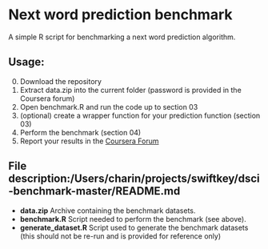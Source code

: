 Next word prediction benchmark
==============================

A simple R script for benchmarking a next word prediction algorithm.

Usage:
------

0. Download the repository
0. Extract data.zip into the current folder (password is provided in the Coursera forum)
0. Open benchmark.R and run the code up to section 03
0. (optional) create a wrapper function for your prediction function (section 03)
0. Perform the benchmark (section 04)
0. Report your results in the [Coursera Forum](https://class.coursera.org/dsscapstone-004/forum/thread?thread_id=218)

File description:/Users/charin/projects/swiftkey/dsci-benchmark-master/README.md
-----------------

* **data.zip** Archive containing the benchmark datasets.
* **benchmark.R** Script needed to perform the benchmark (see above).
* **generate_dataset.R** Script used to generate the benchmark datasets (this should not be re-run and is provided for reference only)

